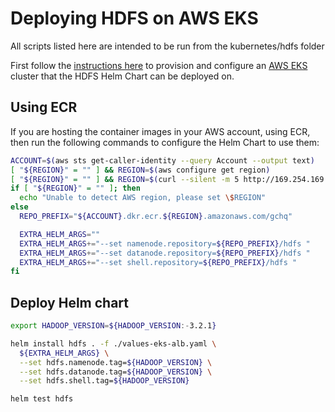 # Deploying HDFS on AWS EKS
All scripts listed here are intended to be run from the kubernetes/hdfs folder

First follow the [instructions here](../../aws-eks-deployment.md) to provision and configure an [AWS EKS](https://aws.amazon.com/eks/) cluster that the HDFS Helm Chart can be deployed on.

## Using ECR
If you are hosting the container images in your AWS account, using ECR, then run the following commands to configure the Helm Chart to use them:

```bash
ACCOUNT=$(aws sts get-caller-identity --query Account --output text)
[ "${REGION}" = "" ] && REGION=$(aws configure get region)
[ "${REGION}" = "" ] && REGION=$(curl --silent -m 5 http://169.254.169.254/latest/dynamic/instance-identity/document | grep region | cut -d'"' -f 4)
if [ "${REGION}" = "" ]; then
  echo "Unable to detect AWS region, please set \$REGION"
else
  REPO_PREFIX="${ACCOUNT}.dkr.ecr.${REGION}.amazonaws.com/gchq"

  EXTRA_HELM_ARGS=""
  EXTRA_HELM_ARGS+="--set namenode.repository=${REPO_PREFIX}/hdfs "
  EXTRA_HELM_ARGS+="--set datanode.repository=${REPO_PREFIX}/hdfs "
  EXTRA_HELM_ARGS+="--set shell.repository=${REPO_PREFIX}/hdfs "
fi
```

## Deploy Helm chart

```bash
export HADOOP_VERSION=${HADOOP_VERSION:-3.2.1}

helm install hdfs . -f ./values-eks-alb.yaml \
  ${EXTRA_HELM_ARGS} \
  --set hdfs.namenode.tag=${HADOOP_VERSION} \
  --set hdfs.datanode.tag=${HADOOP_VERSION} \
  --set hdfs.shell.tag=${HADOOP_VERSION}

helm test hdfs
```
